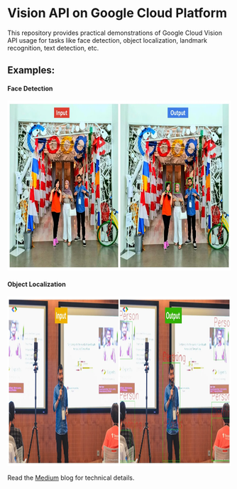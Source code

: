 # Vision API on Google Cloud Platform
This repository provides practical demonstrations of Google Cloud Vision API usage for tasks like face detection, object localization, landmark recognition, text detection, etc.

## Examples:

#### Face Detection
<img src="https://github.com/NSTiwari/Vision-API-on-Google-Cloud-Platform/blob/main/examples/FaceDetection.png" width="785" height="382"/>


#### Object Localization
<img src="https://github.com/NSTiwari/Vision-API-on-Google-Cloud-Platform/blob/main/examples/ObjectLocalization.png" width="785" height="382"/>

Read the [Medium](https://tiwarinitin1999.medium.com/computer-vision-made-easy-with-google-cloud-vision-api-851f3a9be80e) blog for technical details.
